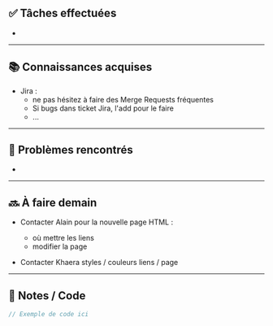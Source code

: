 ## ✅ Tâches effectuées

- 
	

---

## 📚 Connaissances acquises

- Jira :
	- ne pas hésitez à faire des Merge Requests fréquentes
	- Si bugs dans ticket Jira, l'add pour le faire
	- ...
	

---

## 🐞 Problèmes rencontrés

- 
	

---

## 🔜 À faire demain

- Contacter Alain pour la nouvelle page HTML :
	- où mettre les liens
	- modifier la page
	
- Contacter Khaera styles / couleurs liens / page

---

## 🧩 Notes / Code

```java
// Exemple de code ici
```


